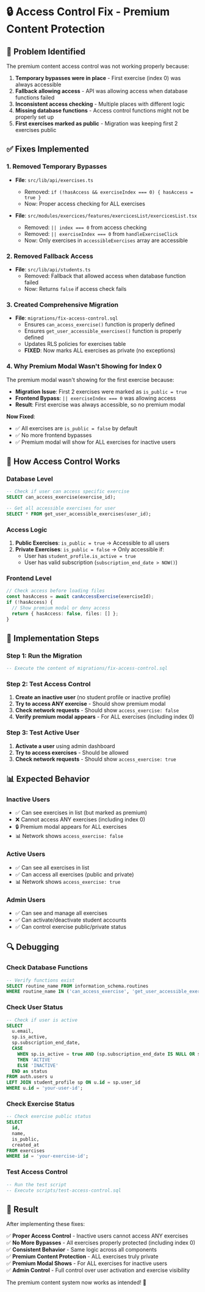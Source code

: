 # 🔒 Access Control Fix - Premium Content Protection

## 🚨 Problem Identified

The premium content access control was not working properly because:

1. **Temporary bypasses were in place** - First exercise (index 0) was always accessible
2. **Fallback allowing access** - API was allowing access when database functions failed
3. **Inconsistent access checking** - Multiple places with different logic
4. **Missing database functions** - Access control functions might not be properly set up
5. **First exercises marked as public** - Migration was keeping first 2 exercises public

## ✅ Fixes Implemented

### 1. **Removed Temporary Bypasses**
- **File**: `src/lib/api/exercises.ts`
  - Removed: `if (!hasAccess && exerciseIndex === 0) { hasAccess = true }`
  - Now: Proper access checking for ALL exercises

- **File**: `src/modules/exercices/features/exercicesList/exercicesList.tsx`
  - Removed: `|| index === 0` from access checking
  - Removed: `|| exerciseIndex === 0` from `handleExerciseClick`
  - Now: Only exercises in `accessibleExercises` array are accessible

### 2. **Removed Fallback Access**
- **File**: `src/lib/api/students.ts`
  - Removed: Fallback that allowed access when database function failed
  - Now: Returns `false` if access check fails

### 3. **Created Comprehensive Migration**
- **File**: `migrations/fix-access-control.sql`
  - Ensures `can_access_exercise()` function is properly defined
  - Ensures `get_user_accessible_exercises()` function is properly defined
  - Updates RLS policies for exercises table
  - **FIXED**: Now marks ALL exercises as private (no exceptions)

### 4. **Why Premium Modal Wasn't Showing for Index 0**
The premium modal wasn't showing for the first exercise because:
- **Migration Issue**: First 2 exercises were marked as `is_public = true`
- **Frontend Bypass**: `|| exerciseIndex === 0` was allowing access
- **Result**: First exercise was always accessible, so no premium modal

**Now Fixed**:
- ✅ All exercises are `is_public = false` by default
- ✅ No more frontend bypasses
- ✅ Premium modal will show for ALL exercises for inactive users

## 🔧 How Access Control Works

### Database Level
```sql
-- Check if user can access specific exercise
SELECT can_access_exercise(exercise_id);

-- Get all accessible exercises for user
SELECT * FROM get_user_accessible_exercises(user_id);
```

### Access Logic
1. **Public Exercises**: `is_public = true` → Accessible to all users
2. **Private Exercises**: `is_public = false` → Only accessible if:
   - User has `student_profile.is_active = true`
   - User has valid subscription (`subscription_end_date > NOW()`)

### Frontend Level
```typescript
// Check access before loading files
const hasAccess = await canAccessExercise(exerciseId);
if (!hasAccess) {
  // Show premium modal or deny access
  return { hasAccess: false, files: [] };
}
```

## 🚀 Implementation Steps

### Step 1: Run the Migration
```sql
-- Execute the content of migrations/fix-access-control.sql
```

### Step 2: Test Access Control
1. **Create an inactive user** (no student profile or inactive profile)
2. **Try to access ANY exercise** - Should show premium modal
3. **Check network requests** - Should show `access_exercise: false`
4. **Verify premium modal appears** - For ALL exercises (including index 0)

### Step 3: Test Active User
1. **Activate a user** using admin dashboard
2. **Try to access exercises** - Should be allowed
3. **Check network requests** - Should show `access_exercise: true`

## 📊 Expected Behavior

### Inactive Users
- ✅ Can see exercises in list (but marked as premium)
- ❌ Cannot access ANY exercises (including index 0)
- 🔒 Premium modal appears for ALL exercises
- 📊 Network shows `access_exercise: false`

### Active Users
- ✅ Can see all exercises in list
- ✅ Can access all exercises (public and private)
- 📊 Network shows `access_exercise: true`

### Admin Users
- ✅ Can see and manage all exercises
- ✅ Can activate/deactivate student accounts
- ✅ Can control exercise public/private status

## 🔍 Debugging

### Check Database Functions
```sql
-- Verify functions exist
SELECT routine_name FROM information_schema.routines 
WHERE routine_name IN ('can_access_exercise', 'get_user_accessible_exercises');
```

### Check User Status
```sql
-- Check if user is active
SELECT 
  u.email,
  sp.is_active,
  sp.subscription_end_date,
  CASE 
    WHEN sp.is_active = true AND (sp.subscription_end_date IS NULL OR sp.subscription_end_date > NOW()) 
    THEN 'ACTIVE' 
    ELSE 'INACTIVE' 
  END as status
FROM auth.users u
LEFT JOIN student_profile sp ON u.id = sp.user_id
WHERE u.id = 'your-user-id';
```

### Check Exercise Status
```sql
-- Check exercise public status
SELECT 
  id,
  name,
  is_public,
  created_at
FROM exercises 
WHERE id = 'your-exercise-id';
```

### Test Access Control
```sql
-- Run the test script
-- Execute scripts/test-access-control.sql
```

## 🎯 Result

After implementing these fixes:

✅ **Proper Access Control** - Inactive users cannot access ANY exercises  
✅ **No More Bypasses** - All exercises properly protected (including index 0)  
✅ **Consistent Behavior** - Same logic across all components  
✅ **Premium Content Protection** - ALL exercises truly private  
✅ **Premium Modal Shows** - For ALL exercises for inactive users  
✅ **Admin Control** - Full control over user activation and exercise visibility  

The premium content system now works as intended! 🎉
